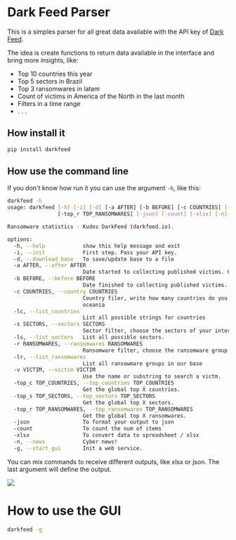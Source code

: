 # Dark Feed Parser

This is a simples parser for all great data available with the API key of [Dark Feed](https://darkfeed.io/).

The idea is create functions to return data available in the interface and bring more insights, like:
- Top 10 countries this year
- Top 5 sectors in Brazil
- Top 3 ransomwares in latam
- Count of victims in America of the North in the last month
- Filters in a time range
- . . . 

## How install it

```bash
pip install darkfeed
```

## How use the command line 

If you don't know how run it you can use the argument `-h`, like this:

```bash
darkfeed -h
usage: darkfeed [-h] [-i] [-d] [-a AFTER] [-b BEFORE] [-c COUNTRIES] [-lc] [-s SECTORS] [-ls] [-r RANSOMWARES] [-lr] [-v VICTIM] [-top_c TOP_COUNTRIES] [-top_s TOP_SECTORS]
                [-top_r TOP_RANSOMWARES] [-json] [-count] [-xlsx] [-n] [-g]

Ransomware statistics - Kudos DarkFeed (darkfeed.io).

options:
  -h, --help            show this help message and exit
  -i, --init            First step. Pass your API key.
  -d, --download_base   To save/update base to a file
  -a AFTER, --after AFTER
                        Date started to collecting published victims. Format: YYYY-MM-DD
  -b BEFORE, --before BEFORE
                        Date finished to collecting published victims. Format: YYYY-MM-DD
  -c COUNTRIES, --country COUNTRIES
                        Country filer, write how many countries do you want split by [,]. You could also use: latam, south_america, central_america, north_america, europe, asia, africa or
                        oceania
  -lc, --list_countries
                        List all possible strings for countries
  -s SECTORS, --sectors SECTORS
                        Sector filter, choose the sectors of your interest. You can choose more than one split then with [,]
  -ls, --list_sectors   List all possible sectors.
  -r RANSOMWARES, --ransomwares RANSOMWARES
                        Ransomware filter, choose the ransomware group of your interest. You can choose more than one split then with [,]
  -lr, --list_ransomwares
                        List all ransowmare groups in our base
  -v VICTIM, --victim VICTIM
                        Use the name or substring to search a victm.
  -top_c TOP_COUNTRIES, --top_countries TOP_COUNTRIES
                        Get the global top X countries.
  -top_s TOP_SECTORS, --top_sectors TOP_SECTORS
                        Get the global top X sectors.
  -top_r TOP_RANSOMWARES, --top_ransomwares TOP_RANSOMWARES
                        Get the global top X ransomwares.
  -json                 To format your output to json
  -count                To count the num of items
  -xlsx                 To convert data to spreadsheet / xlsx
  -n, --news            Cyber news!
  -g, --start_gui       Init a web service.
```

You can mix commands to receive different outputs, like xlsx or json. The last argument will define the output.

![](docs/docfx/images/MixtureOpen.gif)

# How to use the GUI

```bash
darkfeed -g
```

